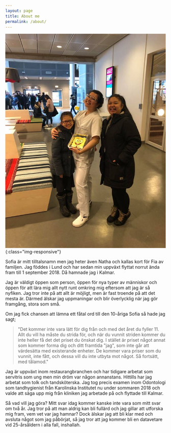 ```yaml
---
layout: page
title: About me
permalink: /about/
---
```

<!-- https://dev-notes.eu/2016/01/images-in-kramdown-jekyll/ -->
![pic1](/pics/pic1.jpg){:class="img-responsive"}

Sofia är mitt tilltalsnamn men jag heter även Natha och kallas kort för Fia av familjen. Jag föddes i Lund och har sedan min uppväxt flyttat norrut ända fram till 1 september 2018. Då hamnade jag i Kalmar. 

Jag är väldigt öppen som person, öppen för nya typer av människor och öppen för att lära mig allt nytt runt omkring mig eftersom att jag är så nyfiken. Jag tror inte på att allt är möjligt, men är fast troende på att det mesta är. Därmed älskar jag uppmaningar och blir överlycklig när jag gör framgång, stora som små.

Om jag fick chansen att lämna ett fåtal ord till den 10-åriga Sofia så hade jag sagt; 
> "Det kommer inte vara lätt för dig från och med det året du fyller 11. Allt du vill ha måste du strida för, och när du vunnit striden kommer du inte heller få det det priset du önskat dig. I stället är priset något annat som kommer forma dig och ditt framtida "jag", som inte går att värdesätta med existerande enheter. De kommer vara priser som du vunnit, inte fått, och dessa vill du inte utbyta mot något. Så fortsätt, med tålamod."

Jag är uppväxt inom restaurangbranchen och har tidigare arbetat som servitris som ung men min dröm var någon annanstans. Hittills har jag arbetat som tolk och tandsköterska. Jag tog precis examen inom Odontologi som tandhygienist från Karolinska Institutet nu under sommaren 2018 och valde att säga upp mig från kliniken jag arbetade på och flyttade till Kalmar.

Så vad vill jag göra? Mitt svar idag kommer kanske inte vara som mitt svar om två år. Jag tror på att man aldrig kan bli fullärd och jag gillar att utforska mig fram, vem vet var jag hamnar? Dock älskar jag att bli klar med och avsluta något som jag påbörjat, så jag tror att jag kommer bli en datavetare vid 25-årsåldern i alla fall, inshallah. 